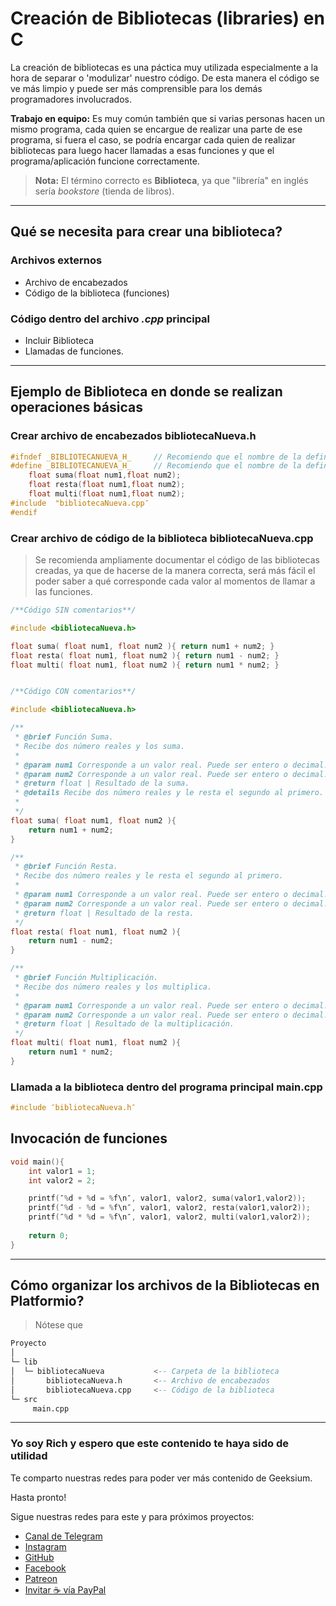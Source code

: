 # Creación de Bibliotecas (libraries) en C

La creación de bibliotecas es una páctica muy utilizada especialmente a la hora de separar o 'modulizar' nuestro código. De esta manera el código se ve más limpio y puede ser más comprensible para los demás programadores involucrados.

**Trabajo en equipo:** Es muy común también que si varias personas hacen un mismo programa, cada quien se encargue de realizar una parte de ese programa, si fuera el caso, se podría encargar cada quien de realizar bibliotecas para luego hacer llamadas a esas funciones y que el programa/aplicación funcione correctamente.

> **Nota:** El término correcto es **Biblioteca**, ya que "librería"  en inglés sería _bookstore_ (tienda de libros).

---

## Qué se necesita para crear una biblioteca?

### Archivos externos

- Archivo de encabezados
- Código de la biblioteca (funciones)

### Código dentro del archivo _.cpp_ principal

- Incluir Biblioteca
- Llamadas de funciones.

---

## Ejemplo de Biblioteca en donde se realizan operaciones básicas

### Crear archivo de encabezados **bibliotecaNueva.h**

``` cpp
#ifndef _BIBLIOTECANUEVA_H_     // Recomiendo que el nombre de la definición sea así: <<_NOMBRE_EXTENSION_>>
#define _BIBLIOTECANUEVA_H_     // Recomiendo que el nombre de la definición sea así: <<_NOMBRE_EXTENSION_>>
    float suma(float num1,float num2);
    float resta(float num1,float num2);
    float multi(float num1,float num2);
#include  "bibliotecaNueva.cpp″
#endif
```

### Crear archivo de código de la biblioteca **bibliotecaNueva.cpp**

> Se recomienda ampliamente documentar el código de las bibliotecas creadas, ya que de hacerse de la manera correcta, será más fácil el poder saber a qué corresponde cada valor al momentos de llamar a las funciones.

``` cpp
/**Código SIN comentarios**/

#include <bibliotecaNueva.h>

float suma( float num1, float num2 ){ return num1 + num2; }
float resta( float num1, float num2 ){ return num1 - num2; }
float multi( float num1, float num2 ){ return num1 * num2; }
```

``` cpp

/**Código CON comentarios**/

#include <bibliotecaNueva.h>

/**
 * @brief Función Suma.
 * Recibe dos número reales y los suma.
 * 
 * @param num1 Corresponde a un valor real. Puede ser entero o decimal.
 * @param num2 Corresponde a un valor real. Puede ser entero o decimal.
 * @return float | Resultado de la suma.
 * @details Recibe dos número reales y le resta el segundo al primero.
 * 
 */ 
float suma( float num1, float num2 ){
    return num1 + num2;
}

/**
 * @brief Función Resta.
 * Recibe dos número reales y le resta el segundo al primero.
 * 
 * @param num1 Corresponde a un valor real. Puede ser entero o decimal.
 * @param num2 Corresponde a un valor real. Puede ser entero o decimal.
 * @return float | Resultado de la resta.
 */ 
float resta( float num1, float num2 ){
    return num1 - num2;
}

/**
 * @brief Función Multiplicación.
 * Recibe dos número reales y los multiplica.
 * 
 * @param num1 Corresponde a un valor real. Puede ser entero o decimal.
 * @param num2 Corresponde a un valor real. Puede ser entero o decimal.
 * @return float | Resultado de la multiplicación.
 */ 
float multi( float num1, float num2 ){
    return num1 * num2;
}
```

### Llamada a la biblioteca dentro del programa principal **main.cpp**

``` cpp
#include ″bibliotecaNueva.h″
```

## Invocación de funciones

``` cpp
void main(){
    int valor1 = 1;
    int valor2 = 2;

    printf(″%d + %d = %f\n″, valor1, valor2, suma(valor1,valor2));
    printf(″%d - %d = %f\n″, valor1, valor2, resta(valor1,valor2));
    printf(″%d * %d = %f\n″, valor1, valor2, multi(valor1,valor2));
    
    return 0;
}
```

---

## Cómo organizar los archivos de la **Bibliotecas** en Platformio?

> Nótese que

``` sql
Proyecto
│
└─ lib
│  └─ bibliotecaNueva           <-- Carpeta de la biblioteca
│       bibliotecaNueva.h       <-- Archivo de encabezados
│       bibliotecaNueva.cpp     <-- Código de la biblioteca
└─ src
     main.cpp
```

---

### Yo soy Rich y espero que este contenido te haya sido de utilidad

Te comparto nuestras redes para poder ver más contenido de Geeksium.

Hasta pronto!

Sigue nuestras redes para este y para próximos proyectos:

- [Canal de Telegram](https://t.me/geeksium)
- [Instagram](https://instagram.com/geeksium)
- [GitHub](https://github.com/geeksium)
- [Facebook](https://facebook.com/geeksium)
- [Patreon](https://patreon.com/geeksium)
- [Invitar ☕ vía PayPal](https://paypal.me/richglz?country.x=MX&locale.x=es_XC)

